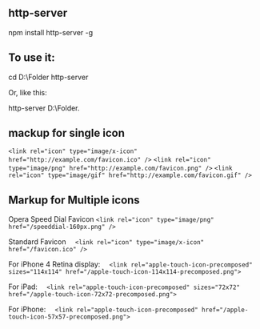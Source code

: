 ## http-server

npm install http-server -g

## To use it:

cd D:\Folder
http-server

Or, like this:

http-server D:\Folder.

## mackup for single icon

`<link rel="icon" type="image/x-icon" href="http://example.com/favicon.ico" />`
`<link rel="icon" type="image/png" href="http://example.com/favicon.png" />`
`<link rel="icon" type="image/gif" href="http://example.com/favicon.gif" />  `

## Markup for Multiple icons

 Opera Speed Dial Favicon 
`<link rel="icon" type="image/png" href="/speeddial-160px.png" />`
     
 Standard Favicon 
`  <link rel="icon" type="image/x-icon" href="/favicon.ico" />`

 For iPhone 4 Retina display: 
`  <link rel="apple-touch-icon-precomposed" sizes="114x114" href="/apple-touch-icon-114x114-precomposed.png">`

 For iPad: 
`  <link rel="apple-touch-icon-precomposed" sizes="72x72" href="/apple-touch-icon-72x72-precomposed.png">`

 For iPhone: 
``  <link rel="apple-touch-icon-precomposed" href="/apple-touch-icon-57x57-precomposed.png">``
